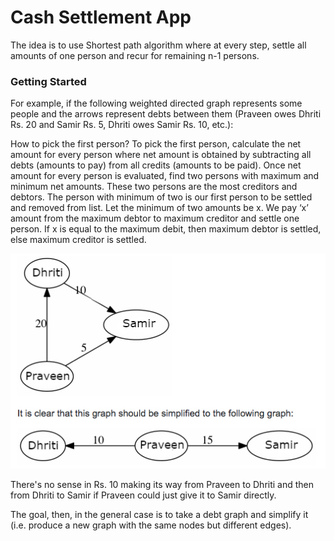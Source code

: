 # Cash Settlement App

The idea is to use Shortest path algorithm where at every step, settle all amounts of one person and recur for remaining n-1 persons.  
  
<h3> Getting Started </h3>
  
For example, if the following weighted directed graph represents some people and the arrows represent debts between them (Praveen owes Dhriti Rs. 20 and Samir Rs. 5, Dhriti owes Samir Rs. 10, etc.):

How to pick the first person? To pick the first person, calculate the net amount for every person where net amount is obtained by subtracting all debts (amounts to pay) from all credits (amounts to be paid). Once net amount for every person is evaluated, find two persons with maximum and minimum net amounts. These two persons are the most creditors and debtors. The person with minimum of two is our first person to be settled and removed from list. Let the minimum of two amounts be x. We pay ‘x’ amount from the maximum debtor to maximum creditor and settle one person. If x is equal to the maximum debit, then maximum debtor is settled, else maximum creditor is settled.

![Problem Statement](https://github.com/sahil-jr3/cash-settlement-app/blob/main/Graph.jpg)

There's no sense in Rs. 10 making its way from Praveen to Dhriti and then from Dhriti to Samir if Praveen could just give it to Samir directly.

The goal, then, in the general case is to take a debt graph and simplify it (i.e. produce a new graph with the same nodes but different edges).

